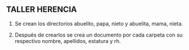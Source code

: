 ## TALLER HERENCIA

 
1.	Se crean los directorios abuelito, papa, nieto y abuelita, mama, nieta.






 









2.	Después de crearlos se crea un documento por cada carpeta con su respectivo nombre, apellidos, estatura y rh.
